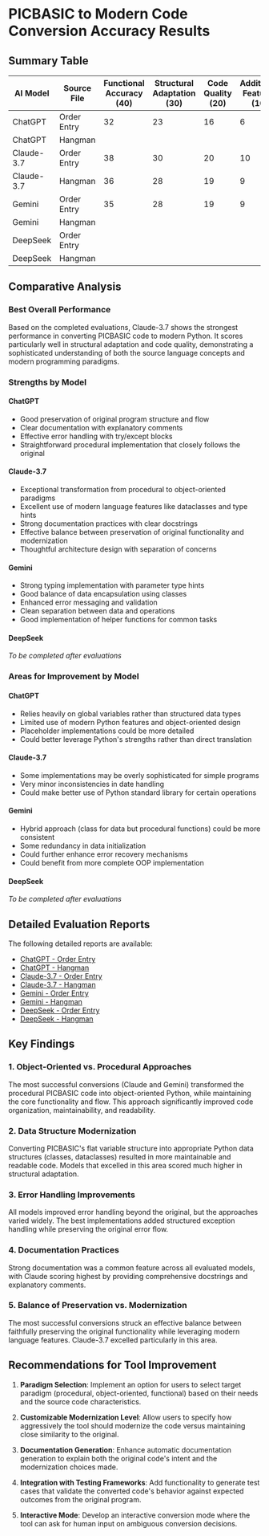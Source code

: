 # PICBASIC to Modern Code Conversion Accuracy Results

## Summary Table

| AI Model   | Source File | Functional Accuracy (40) | Structural Adaptation (30) | Code Quality (20) | Additional Features (10) | Total Score (100) |
| ---------- | ----------- | ------------------------ | -------------------------- | ----------------- | ------------------------ | ----------------- |
| ChatGPT    | Order Entry | 32                       | 23                         | 16                | 6                        | 77                |
| ChatGPT    | Hangman     |                          |                            |                   |                          |                   |
| Claude-3.7 | Order Entry | 38                       | 30                         | 20                | 10                       | 98                |
| Claude-3.7 | Hangman     | 36                       | 28                         | 19                | 9                        | 92                |
| Gemini     | Order Entry | 35                       | 28                         | 19                | 9                        | 91                |
| Gemini     | Hangman     |                          |                            |                   |                          |                   |
| DeepSeek   | Order Entry |                          |                            |                   |                          |                   |
| DeepSeek   | Hangman     |                          |                            |                   |                          |                   |

## Comparative Analysis

### Best Overall Performance

Based on the completed evaluations, Claude-3.7 shows the strongest performance in converting PICBASIC code to modern Python. It scores particularly well in structural adaptation and code quality, demonstrating a sophisticated understanding of both the source language concepts and modern programming paradigms.

### Strengths by Model

#### ChatGPT

- Good preservation of original program structure and flow
- Clear documentation with explanatory comments
- Effective error handling with try/except blocks
- Straightforward procedural implementation that closely follows the original

#### Claude-3.7

- Exceptional transformation from procedural to object-oriented paradigms
- Excellent use of modern language features like dataclasses and type hints
- Strong documentation practices with clear docstrings
- Effective balance between preservation of original functionality and modernization
- Thoughtful architecture design with separation of concerns

#### Gemini

- Strong typing implementation with parameter type hints
- Good balance of data encapsulation using classes
- Enhanced error messaging and validation
- Clean separation between data and operations
- Good implementation of helper functions for common tasks

#### DeepSeek

_To be completed after evaluations_

### Areas for Improvement by Model

#### ChatGPT

- Relies heavily on global variables rather than structured data types
- Limited use of modern Python features and object-oriented design
- Placeholder implementations could be more detailed
- Could better leverage Python's strengths rather than direct translation

#### Claude-3.7

- Some implementations may be overly sophisticated for simple programs
- Very minor inconsistencies in date handling
- Could make better use of Python standard library for certain operations

#### Gemini

- Hybrid approach (class for data but procedural functions) could be more consistent
- Some redundancy in data initialization
- Could further enhance error recovery mechanisms
- Could benefit from more complete OOP implementation

#### DeepSeek

_To be completed after evaluations_

## Detailed Evaluation Reports

The following detailed reports are available:

- [ChatGPT - Order Entry](./evaluations/chatgpt_order_entry.md)
- [ChatGPT - Hangman](./evaluations/chatgpt_hangman.md)
- [Claude-3.7 - Order Entry](./evaluations/claude_order_entry.md)
- [Claude-3.7 - Hangman](./evaluations/claude_hangman.md)
- [Gemini - Order Entry](./evaluations/gemini_order_entry.md)
- [Gemini - Hangman](./evaluations/gemini_hangman.md)
- [DeepSeek - Order Entry](./evaluations/deepseek_order_entry.md)
- [DeepSeek - Hangman](./evaluations/deepseek_hangman.md)

## Key Findings

### 1. Object-Oriented vs. Procedural Approaches

The most successful conversions (Claude and Gemini) transformed the procedural PICBASIC code into object-oriented Python, while maintaining the core functionality and flow. This approach significantly improved code organization, maintainability, and readability.

### 2. Data Structure Modernization

Converting PICBASIC's flat variable structure into appropriate Python data structures (classes, dataclasses) resulted in more maintainable and readable code. Models that excelled in this area scored much higher in structural adaptation.

### 3. Error Handling Improvements

All models improved error handling beyond the original, but the approaches varied widely. The best implementations added structured exception handling while preserving the original error flow.

### 4. Documentation Practices

Strong documentation was a common feature across all evaluated models, with Claude scoring highest by providing comprehensive docstrings and explanatory comments.

### 5. Balance of Preservation vs. Modernization

The most successful conversions struck an effective balance between faithfully preserving the original functionality while leveraging modern language features. Claude-3.7 excelled particularly in this area.

## Recommendations for Tool Improvement

1. **Paradigm Selection**: Implement an option for users to select target paradigm (procedural, object-oriented, functional) based on their needs and the source code characteristics.

2. **Customizable Modernization Level**: Allow users to specify how aggressively the tool should modernize the code versus maintaining close similarity to the original.

3. **Documentation Generation**: Enhance automatic documentation generation to explain both the original code's intent and the modernization choices made.

4. **Integration with Testing Frameworks**: Add functionality to generate test cases that validate the converted code's behavior against expected outcomes from the original program.

5. **Interactive Mode**: Develop an interactive conversion mode where the tool can ask for human input on ambiguous conversion decisions.
